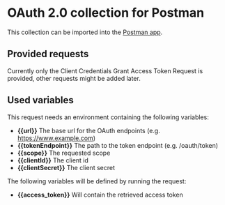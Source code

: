 # OAuth 2.0 collection for Postman
This collection can be imported into the [Postman app](http://www.getpostman.com/).

## Provided requests
Currently only the Client Credentials Grant Access Token Request is provided, other requests might be added later.

## Used variables
This request needs an environment containing the following variables:

- **{{url}}** The base url for the OAuth endpoints (e.g. https://www.example.com)
- **{{tokenEndpoint}}** The path to the token endpoint (e.g. /oauth/token)
- **{{scope}}** The requested scope
- **{{clientId}}** The client id
- **{{clientSecret}}** The client secret

The following variables will be defined by running the request:

- **{{access_token}}** Will contain the retrieved access token
